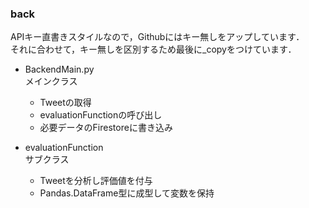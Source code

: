 ### back
APIキー直書きスタイルなので，Githubにはキー無しをアップしています．<br>
それに合わせて，キー無しを区別するため最後に_copyをつけています．<br>

- BackendMain.py<br>
メインクラス
  * Tweetの取得
  * evaluationFunctionの呼び出し
  * 必要データのFirestoreに書き込み

- evaluationFunction<br>
サブクラス
  * Tweetを分析し評価値を付与
  * Pandas.DataFrame型に成型して変数を保持
